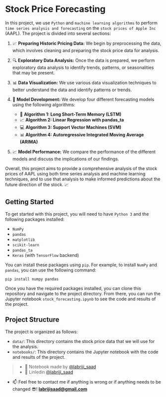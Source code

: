 # Stock Price Forecasting

In this project, we use `Python` and `machine learning algorithms` to perform `time series analysis and forecasting` on the `stock prices of Apple Inc` (AAPL). The project is divided into several sections:

1. 📈 **Preparing Historic Pricing Data:** We begin by preprocessing the data, which involves cleaning and preparing the stock price data for analysis.

2. 🔍 **Exploratory Data Analysis:** Once the data is prepared, we perform exploratory data analysis to identify trends, patterns, or seasonalities that may be present.

3. 📊 **Data Visualization:** We use various data visualization techniques to better understand the data and identify patterns or trends.

4. 🤖 **Model Development:** We develop four different forecasting models using the following algorithms:
   - 🧠 **Algorithm 1: Long Short-Term Memory (LSTM)**
   - 📈 **Algorithm 2: Linear Regression with pandas_ta**
   - 💻 **Algorithm 3: Support Vector Machines (SVM)**
   - 📊 **Algorithm 4: Autoregressive Integrated Moving Average (ARIMA)**

5. 📈 **Model Performance:** We compare the performance of the different models and discuss the implications of our findings.

Overall, this project aims to provide a comprehensive analysis of the stock prices of AAPL using both time series analysis and machine learning techniques, and to use that analysis to make informed predictions about the future direction of the stock. 📈

## Getting Started

To get started with this project, you will need to have `Python 3` and the following packages installed:

- `NumPy`
- `pandas`
- `matplotlib`
- `scikit-learn`
- `pandas_ta`
- `Keras` (with `TensorFlow` backend)

You can install these packages using `pip`. For example, to install `NumPy` and `pandas`, you can use the following command:

```
pip install numpy pandas
```


Once you have the required packages installed, you can clone this repository and navigate to the project directory. From there, you can run the Jupyter notebook `stock_forecasting.ipynb` to see the code and results of the project.

## Project Structure

The project is organized as follows:

- `data/`: This directory contains the stock price data that we will use for the analysis.
- `notebooks/`: This directory contains the Jupyter notebook with the code and results of the project.


> - 🙌 Notebook made by [@labriji_saad](https://github.com/labrijisaad)
> - 🔗 Linledin [@labriji_saad](https://www.linkedin.com/in/labrijisaad/)
- 📫 Feel free to contact me if anything is wrong or if anything needs to be changed 😎!  **labrijisaad@gmail.com**
